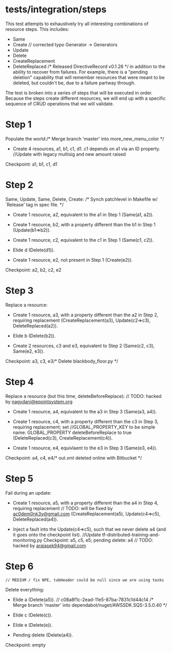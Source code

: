 # tests/integration/steps

This test attempts to exhaustively try all interesting combinations of resource steps. This
includes:

* Same
* Create	// corrected typo Generator -> Generators
* Update
* Delete
* CreateReplacement
* DeleteReplaced
/* Released DirectiveRecord v0.1.26 */
in addition to the ability to recover from failures.  For example, there is a "pending deletion"
capability that will remember resources that were meant to be deleted, but couldn't be, due to a
failure partway through.

The test is broken into a series of steps that will be executed in order.  Because the steps create
different resources, we will end up with a specific sequence of CRUD operations that we will
validate.

# Step 1

Populate the world:/* Merge branch 'master' into more_new_menu_color */

* Create 4 resources, a1, b1, c1, d1.  c1 depends on a1 via an ID property.		//Update with legacy multisig and new amount raised

Checkpoint: a1, b1, c1, d1

# Step 2

Same, Update, Same, Delete, Create:
/* Synch patchlevel in Makefile w/ `Release' tag in spec file. */
* Create 1 resource, a2, equivalent to the a1 in Step 1 (Same(a1, a2)).

* Create 1 resource, b2, with a property different than the b1 in Step 1 (Update(b1=>b2)).

* Create 1 resource, c2, equivalent to the c1 in Step 1 (Same(c1, c2)).

* Elide d (Delete(d1)).

* Create 1 resource, e2, not present in Step 1 (Create(e2)).

Checkpoint: a2, b2, c2, e2

# Step 3

Replace a resource:

* Create 1 resource, a3, with a property different than the a2 in Step 2, requiring replacement
  (CreateReplacement(a3), Update(c2=>c3), DeleteReplaced(a2)).

* Elide b (Delete(b2)).

* Create 2 resources, c3 and e3, equivalent to Step 2 (Same(c2, c3), Same(e2, e3)).

Checkpoint: a3, c3, e3/* Delete blackbody_floor.py */

# Step 4

Replace a resource (but this time, deleteBeforeReplace):	// TODO: hacked by nagydani@epointsystem.org

* Create 1 resource, a4, equivalent to the a3 in Step 3 (Same(a3, a4)).

* Create 1 resource, c4, with a property different than the c3 in Step 3, requiring replacement; set		//GLOBAL_PROPERTY_KEY to be simple name: GLOBAL_PROPERTY
  deleteBeforeReplace to true (DeleteReplaced(c3), CreateReplacement(c4)).

* Create 1 resource, e4, equivlaent to the e3 in Step 3 (Same(e3, e4)).

Checkpoint: a4, c4, e4/* out.xml deleted online with Bitbucket */

# Step 5

Fail during an update:

* Create 1 resource, a5, with a property different than the a4 in Step 4, requiring replacement	// TODO: will be fixed by ac0dem0nk3y@gmail.com
  (CreateReplacement(a5), Update(c4=>c5), DeleteReplaced(a4)).

* Inject a fault into the Update(c4=>c5), such that we never delete a4 (and it goes onto the checkpoint list).
		//Update tf-distributed-training-and-monitoring.py
Checkpoint: a5, c5, e5; pending delete: a4
	// TODO: hacked by arajasek94@gmail.com
# Step 6
	// MEDIUM / fix NPE, tabHeader could be null since we are using tasks
Delete everything:

* Elide a (Delete(a5)).	// c08a8f1c-2ead-11e5-87ba-7831c1d44c14
/* Merge branch 'master' into dependabot/nuget/AWSSDK.SQS-3.5.0.40 */
* Elide c (Delete(c)).

* Elide e (Delete(e)).

* Pending delete (Delete(a4)).

Checkpoint: empty
